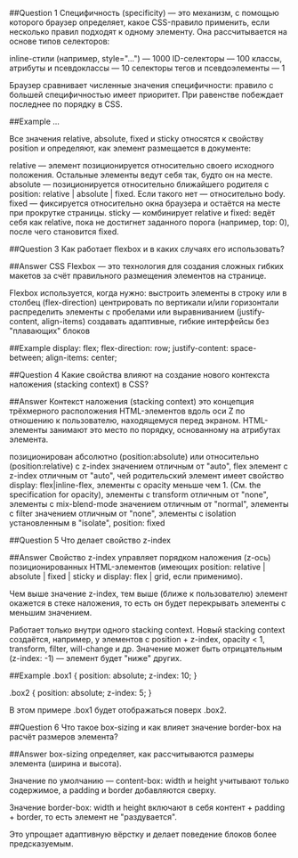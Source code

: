 ##Question 1
Специфичность (specificity) — это механизм, с помощью которого браузер определяет, какое CSS-правило применить, если несколько правил подходят к одному элементу. Она рассчитывается на основе типов селекторов:

inline-стили (например, style="...") — 1000
ID-селекторы — 100
классы, атрибуты и псевдоклассы — 10
селекторы тегов и псевдоэлементы — 1

Браузер сравнивает численные значения специфичности: правило с большей специфичностью имеет приоритет. При равенстве побеждает последнее по порядку в CSS.

##Example
...

Все значения relative, absolute, fixed и sticky относятся к свойству position и определяют, как элемент размещается в документе:

relative — элемент позиционируется относительно своего исходного положения. Остальные элементы ведут себя так, будто он на месте.
absolute — позиционируется относительно ближайшего родителя с position: relative | absolute | fixed. Если такого нет — относительно body.
fixed — фиксируется относительно окна браузера и остаётся на месте при прокрутке страницы.
sticky — комбинирует relative и fixed: ведёт себя как relative, пока не достигнет заданного порога (например, top: 0), после чего становится fixed.

##Question 3
Как работает flexbox и в каких случаях его использовать?

##Answer
CSS Flexbox — это технология для создания сложных гибких макетов за счёт правильного размещения элементов на странице.

Flexbox используется, когда нужно:
выстроить элементы в строку или в столбец (flex-direction)
центрировать по вертикали и/или горизонтали
распределить элементы с пробелами или выравниванием (justify-content, align-items)
создавать адаптивные, гибкие интерфейсы без "плавающих" блоков

##Example
display: flex;
flex-direction: row;
justify-content: space-between;
align-items: center;

##Question 4
Какие свойства влияют на создание нового контекста наложения (stacking context) в CSS?

##Answer
Контекст наложения (stacking context) это концепция трёхмерного расположения HTML-элементов вдоль оси Z по отношению к пользователю, находящемуся перед экраном. HTML-элементы занимают это место по порядку, основанному на атрибутах элемента.

позиционирован абсолютно (position:absolute) или относительно (position:relative) с z-index значением отличным от "auto",
flex элемент с z-index отличным от "auto", чей родительский элемент имеет свойство display: flex|inline-flex,
элементы с opacity меньше чем 1. (См. the specification for opacity),
элементы с transform отличным от "none",
элементы с mix-blend-mode значением отличным от "normal",
элементы с filter значением отличным от "none",
элементы с isolation установленным в "isolate",
position: fixed

##Question 5
Что делает свойство z-index

##Answer
Свойство z-index управляет порядком наложения (z-ось) позиционированных HTML-элементов (имеющих position: relative | absolute | fixed | sticky и display: flex | grid, если применимо).

Чем выше значение z-index, тем выше (ближе к пользователю) элемент окажется в стеке наложения, то есть он будет перекрывать элементы с меньшим значением.

Работает только внутри одного stacking context.
Новый stacking context создаётся, например, у элементов с position + z-index, opacity < 1, transform, filter, will-change и др.
Значение может быть отрицательным (z-index: -1) — элемент будет "ниже" других.

##Example
.box1 {
position: absolute;
z-index: 10;
}

.box2 {
position: absolute;
z-index: 5;
}

В этом примере .box1 будет отображаться поверх .box2.

##Question 6
Что такое box-sizing и как влияет значение border-box на расчёт размеров элемента?

##Answer
box-sizing определяет, как рассчитываются размеры элемента (ширина и высота).

Значение по умолчанию — content-box:
width и height учитывают только содержимое, а padding и border добавляются сверху.

Значение border-box:
width и height включают в себя контент + padding + border, то есть элемент не "раздувается".

Это упрощает адаптивную вёрстку и делает поведение блоков более предсказуемым.
